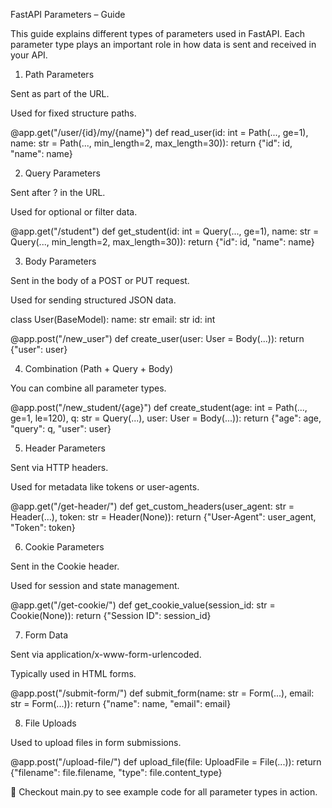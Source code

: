 FastAPI Parameters – Guide

This guide explains different types of parameters used in FastAPI. Each parameter type plays an important role in how data is sent and received in your API.

1. Path Parameters

Sent as part of the URL.

Used for fixed structure paths.

@app.get("/user/{id}/my/{name}")
def read_user(id: int = Path(..., ge=1), name: str = Path(..., min_length=2, max_length=30)):
    return {"id": id, "name": name}

2. Query Parameters

Sent after ? in the URL.

Used for optional or filter data.

@app.get("/student")
def get_student(id: int = Query(..., ge=1), name: str = Query(..., min_length=2, max_length=30)):
    return {"id": id, "name": name}

3. Body Parameters

Sent in the body of a POST or PUT request.

Used for sending structured JSON data.

class User(BaseModel):
    name: str
    email: str
    id: int

@app.post("/new_user")
def create_user(user: User = Body(...)):
    return {"user": user}

4. Combination (Path + Query + Body)

You can combine all parameter types.

@app.post("/new_student/{age}")
def create_student(age: int = Path(..., ge=1, le=120), q: str = Query(...), user: User = Body(...)):
    return {"age": age, "query": q, "user": user}

5. Header Parameters

Sent via HTTP headers.

Used for metadata like tokens or user-agents.

@app.get("/get-header/")
def get_custom_headers(user_agent: str = Header(...), token: str = Header(None)):
    return {"User-Agent": user_agent, "Token": token}

6. Cookie Parameters

Sent in the Cookie header.

Used for session and state management.

@app.get("/get-cookie/")
def get_cookie_value(session_id: str = Cookie(None)):
    return {"Session ID": session_id}

7. Form Data

Sent via application/x-www-form-urlencoded.

Typically used in HTML forms.

@app.post("/submit-form/")
def submit_form(name: str = Form(...), email: str = Form(...)):
    return {"name": name, "email": email}

8. File Uploads

Used to upload files in form submissions.

@app.post("/upload-file/")
def upload_file(file: UploadFile = File(...)):
    return {"filename": file.filename, "type": file.content_type}

📁 Checkout main.py to see example code for all parameter types in action.

